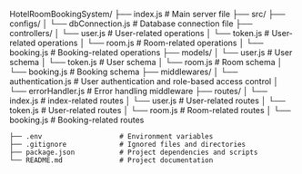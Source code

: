 HotelRoomBookingSystem/
    ├── index.js               # Main server file
    ├── src/
        ├── configs/
        │   └── dbConnection.js    # Database connection file
        ├── controllers/
        │   └── user.js  # User-related operations
        │   └── token.js  # User-related operations
        │   └── room.js  # Room-related operations
        │   └── booking.js  # Booking-related operations
        ├── models/
        │   └── user.js            # User schema
        │   └── token.js            # User schema
        │   └── room.js            # Room schema
        │   └── booking.js         # Booking schema
        ├── middlewares/
        │   └── authentication.js  # User authentication and role-based access control
        │   └── errorHandler.js    # Error handling middleware
        ├── routes/
        │   └── index.js     # index-related routes
        │   └── user.js      # User-related routes
        │   └── token.js      # User-related routes
        │   └── room.js      # Room-related routes
        │   └── booking.js   # Booking-related routes
       
    ├── .env                   # Environment variables
    ├── .gitignore             # Ignored files and directories
    ├── package.json           # Project dependencies and scripts
    └── README.md              # Project documentation

